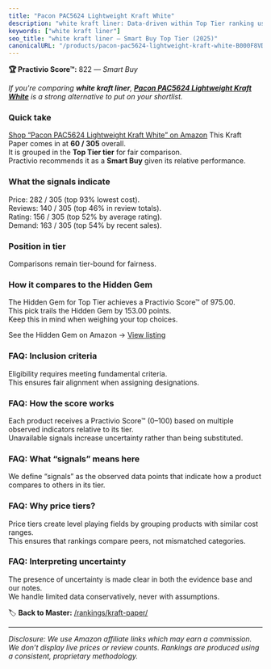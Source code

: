 ```yaml
---
title: "Pacon PAC5624 Lightweight Kraft White"
description: "white kraft liner: Data-driven within Top Tier ranking using the Practivio Score™. Positioned by quality, value, demand, findability, momentum."
keywords: ["white kraft liner"]
seo_title: "white kraft liner — Smart Buy Top Tier (2025)"
canonicalURL: "/products/pacon-pac5624-lightweight-kraft-white-B000F8VDVW/"
---
```


**🏆 Practivio Score™:** 822 — _Smart Buy_


*If you're comparing **white kraft liner**, **[Pacon PAC5624 Lightweight Kraft White](https://www.amazon.com/dp/B000F8VDVW?tag=practivio-20)** is a strong alternative to put on your shortlist.*
### Quick take
[Shop “Pacon PAC5624 Lightweight Kraft White” on Amazon](https://www.amazon.com/dp/B000F8VDVW?tag=practivio-20)
This Kraft Paper comes in at **60 / 305** overall.  
It is grouped in the **Top Tier tier** for fair comparison.  
Practivio recommends it as a **Smart Buy** given its relative performance.

### What the signals indicate
Price: 282 / 305 (top 93% lowest cost).  
Reviews: 140 / 305 (top 46% in review totals).  
Rating: 156 / 305 (top 52% by average rating).  
Demand: 163 / 305 (top 54% by recent sales).

### Position in tier
Comparisons remain tier-bound for fairness.

### How it compares to the Hidden Gem
The Hidden Gem for Top Tier achieves a Practivio Score™ of 975.00.  
This pick trails the Hidden Gem by 153.00 points.  
Keep this in mind when weighing your top choices.  

See the Hidden Gem on Amazon → [View listing](https://www.amazon.com/dp/B07Q2XWN5R?tag=practivio-20)

### FAQ: Inclusion criteria
Eligibility requires meeting fundamental criteria.  
This ensures fair alignment when assigning designations.

### FAQ: How the score works
Each product receives a Practivio Score™ (0–100) based on multiple observed indicators relative to its tier.  
Unavailable signals increase uncertainty rather than being substituted.

### FAQ: What “signals” means here
We define “signals” as the observed data points that indicate how a product compares to others in its tier.

### FAQ: Why price tiers?
Price tiers create level playing fields by grouping products with similar cost ranges.  
This ensures that rankings compare peers, not mismatched categories.

### FAQ: Interpreting uncertainty
The presence of uncertainty is made clear in both the evidence base and our notes.  
We handle limited data conservatively, never with assumptions.


🏷️ **Back to Master:** [/rankings/kraft-paper/](/rankings/kraft-paper/)

---
_Disclosure: We use Amazon affiliate links which may earn a commission. We don’t display live prices or review counts. Rankings are produced using a consistent, proprietary methodology._
